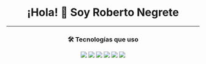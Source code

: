 <h1 align="center">¡Hola! 👋 Soy Roberto Negrete</h1>

---

<h3 align="center">🛠️ Tecnologías que uso</h3>

<p align="center">
  <img src="https://img.shields.io/badge/-Shell-4EAA25?style=flat&logo=gnu-bash&logoColor=fff" />
  <img src="https://img.shields.io/badge/-Terraform-623CE4?style=flat&logo=terraform&logoColor=white" />
  <img src="https://img.shields.io/badge/-n8n-EA4AAA?style=flat&logo=n8n&logoColor=white" />
  <img src="https://img.shields.io/badge/-PHP-777BB4?style=flat&logo=php&logoColor=white" />
  <img src="https://img.shields.io/badge/-HTML5-E34F26?style=flat&logo=html5&logoColor=white" />
  <img src="https://img.shields.io/badge/-CSS3-1572B6?style=flat&logo=css3&logoColor=white" />
</p>
